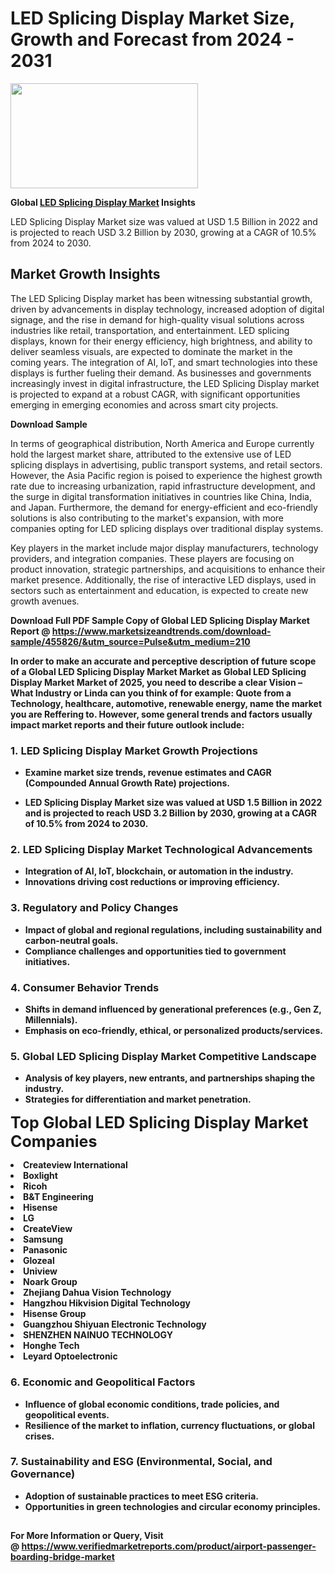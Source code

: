 <H1>LED Splicing Display Market Size, Growth and Forecast from 2024 - 2031</H1><img class="aligncenter size-medium wp-image-584254" src="https://thirdeyenews.in/wp-content/uploads/2024/09/Global-Market-Research-300x168.jpeg" alt="" width="300" height="168" /><p><strong>Global&nbsp;<a href="https://www.marketsizeandtrends.com/download-sample/455826/&amp;utm_source=Pulse&amp;utm_medium=210">LED Splicing Display Market</a> Insights</strong></p><p>LED Splicing Display Market size was valued at USD 1.5 Billion in 2022 and is projected to reach USD 3.2 Billion by 2030, growing at a CAGR of 10.5% from 2024 to 2030.</p><p><h2>Market Growth Insights</h2> <p>The LED Splicing Display market has been witnessing substantial growth, driven by advancements in display technology, increased adoption of digital signage, and the rise in demand for high-quality visual solutions across industries like retail, transportation, and entertainment. LED splicing displays, known for their energy efficiency, high brightness, and ability to deliver seamless visuals, are expected to dominate the market in the coming years. The integration of AI, IoT, and smart technologies into these displays is further fueling their demand. As businesses and governments increasingly invest in digital infrastructure, the LED Splicing Display market is projected to expand at a robust CAGR, with significant opportunities emerging in emerging economies and across smart city projects.</p> <p><strong>Download Sample</strong></p> <p>In terms of geographical distribution, North America and Europe currently hold the largest market share, attributed to the extensive use of LED splicing displays in advertising, public transport systems, and retail sectors. However, the Asia Pacific region is poised to experience the highest growth rate due to increasing urbanization, rapid infrastructure development, and the surge in digital transformation initiatives in countries like China, India, and Japan. Furthermore, the demand for energy-efficient and eco-friendly solutions is also contributing to the market's expansion, with more companies opting for LED splicing displays over traditional display systems.</p> <p>Key players in the market include major display manufacturers, technology providers, and integration companies. These players are focusing on product innovation, strategic partnerships, and acquisitions to enhance their market presence. Additionally, the rise of interactive LED displays, used in sectors such as entertainment and education, is expected to create new growth avenues.</p> <p><strong></p><p><span class=""><strong>Download Full PDF Sample Copy of Global LED Splicing Display Market Report</strong> @ <a href="https://www.marketsizeandtrends.com/download-sample/455826/&amp;utm_source=Pulse&amp;utm_medium=210" target="_blank">https://www.marketsizeandtrends.com/download-sample/455826/&amp;utm_source=Pulse&amp;utm_medium=210</a></span></p><p>In order to make an accurate and perceptive description of future scope of a Global&nbsp;LED Splicing Display Market Market as Global&nbsp;LED Splicing Display Market Market of 2025, you need to describe a clear Vision &ndash; What Industry or Linda can you think of for example: Quote from a Technology, healthcare, automotive, renewable energy, name the market you are Reffering to. However, some general trends and factors usually impact market reports and their future outlook include:</p><h3>1.&nbsp;<strong>LED Splicing Display Market Growth Projections</strong></h3><ul><li>Examine market size trends, revenue estimates and CAGR (Compounded Annual Growth Rate) projections.</li><li><p>LED Splicing Display Market size was valued at USD 1.5 Billion in 2022 and is projected to reach USD 3.2 Billion by 2030, growing at a CAGR of 10.5% from 2024 to 2030.</p></li></ul><h3>2.&nbsp;<strong>LED Splicing Display Market Technological Advancements</strong></h3><ul><li>Integration of AI, IoT, blockchain, or automation in the industry.</li><li>Innovations driving cost reductions or improving efficiency.</li></ul><h3>3.&nbsp;<strong>Regulatory and Policy Changes</strong></h3><ul><li>Impact of global and regional regulations, including sustainability and carbon-neutral goals.</li><li>Compliance challenges and opportunities tied to government initiatives.</li></ul><h3>4.&nbsp;<strong>Consumer Behavior Trends</strong></h3><ul><li>Shifts in demand influenced by generational preferences (e.g., Gen Z, Millennials).</li><li>Emphasis on eco-friendly, ethical, or personalized products/services.</li></ul><h3>5.&nbsp;<strong>Global LED Splicing Display Market Competitive Landscape</strong></h3><ul><li>Analysis of key players, new entrants, and partnerships shaping the industry.</li><li>Strategies for differentiation and market penetration.</li></ul><p data-pm-slice="1 1 []"><span style="color: inherit; font-family: inherit; font-size: 25px;">Top Global LED Splicing Display Market Companies</span></p><div class="" data-test-id=""><p><li>Createview International</li><li> Boxlight</li><li> Ricoh</li><li> B&T Engineering</li><li> Hisense</li><li> LG</li><li> CreateView</li><li> Samsung</li><li> Panasonic</li><li> Glozeal</li><li> Uniview</li><li> Noark Group</li><li> Zhejiang Dahua Vision Technology</li><li> Hangzhou Hikvision Digital Technology</li><li> Hisense Group</li><li> Guangzhou Shiyuan Electronic Technology</li><li> SHENZHEN NAINUO TECHNOLOGY</li><li> Honghe Tech</li><li> Leyard Optoelectronic</li></p></div><h3>6.&nbsp;<strong>Economic and Geopolitical Factors</strong></h3><ul><li>Influence of global economic conditions, trade policies, and geopolitical events.</li><li>Resilience of the market to inflation, currency fluctuations, or global crises.</li></ul><h3>7.&nbsp;<strong>Sustainability and ESG (Environmental, Social, and Governance)</strong></h3><ul><li>Adoption of sustainable practices to meet ESG criteria.</li><li>Opportunities in green technologies and circular economy principles.</li></ul><h2><strong style="font-size: 14px;">For More Information or Query, Visit @&nbsp;</strong><a style="background-color: #ffffff; font-size: 14px;" href="https://www.marketsizeandtrends.com/report/led-splicing-display-market/" target="_blank">https://www.verifiedmarketreports.com/product/airport-passenger-boarding-bridge-market</a></h2>
